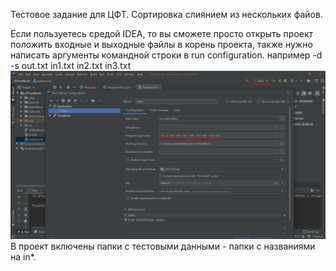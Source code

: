 Тестовое задание для ЦФТ. Сортировка слиянием из нескольких файов.

Если пользуетесь средой IDEA, то вы сможете просто открыть проект 
положить входные и выходные файлы в корень проекта, также нужно
написать аргументы командной строки в run configuration.
например -d -s out.txt in1.txt in2.txt in3.txt
![Image alt](https://github.com/vSinica/cftTestWork/blob/master/image/Screenshot_5.png)
В проект включены папки с тестовыми данными - папки с названиями на in*.
